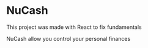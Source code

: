 # NuCash

This project was made with React to fix fundamentals

NuCash allow you control your personal finances


